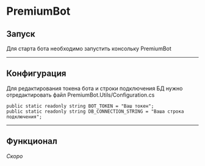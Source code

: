 # PremiumBot

## Запуск
Для старта бота необходимо запустить консольку PremiumBot

---

## Конфигурация
Для редактирования токена бота и строки подключения БД нужно отредактировать файл PremiumBot.Utils/Configuration.cs
```
public static readonly string BOT_TOKEN = "Ваш токен";
public static readonly string DB_CONNECTION_STRING = "Ваша строка подключения";
```

---

## Функционал
_Скоро_
